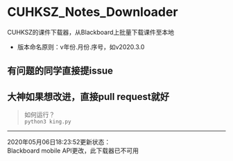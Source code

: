 # CUHKSZ_Notes_Downloader
CUHKSZ的课件下载器，从Blackboard上批量下载课件至本地    
- 版本命名原则：v年份.月份.序号，如v2020.3.0     

## 有问题的同学直接提issue
## 大神如果想改进，直接pull request就好
> 如何运行？    
```python3 king.py```      

-----------------
2020年05月06日18:23:52更新状态：    
Blackboard mobile API更改，此下载器已不可用